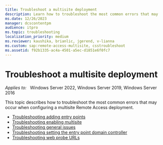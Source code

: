 ```yaml
---
title: Troubleshoot a multisite deployment
description: Learn how to troubleshoot the most common errors that may occur when configuring a multisite Remote Access deployment.
ms.date: 12/26/2023
manager: dcscontentpm
audience: itpro
ms.topic: troubleshooting
localization_priority: medium
ms.reviewer: kaushika, brianlic, jgerend, v-lianna
ms.custom: sap:remote-access-multisite, csstroubleshoot
ms.assetid: f92b1335-ac4a-4501-a5ec-d1851e6f0fc7
---
```

# Troubleshoot a multisite deployment

_Applies to:_ &nbsp; Windows Server 2022, Windows Server 2019, Windows Server 2016

This topic describes how to troubleshoot the most common errors that may occur when configuring a multisite Remote Access deployment.

- [Troubleshooting adding entry points](troubleshoot-adding-entry-points.md)
- [Troubleshooting enabling multisite](troubleshoot-enabling-multisite.md)
- [Troubleshooting general issues](troubleshoot-general-issues-related-remote-access.md)
- [Troubleshooting setting the entry point domain controller](troubleshoot-setting-entry-point-domain-controller.md)
- [Troubleshooting web probe URLs](/previous-versions/windows/it-pro/windows-server-2012-R2-and-2012/jj591654(v=ws.11))

